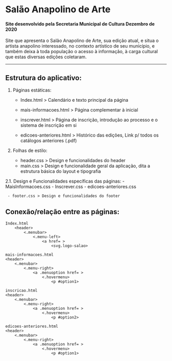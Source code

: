 # Salão Anapolino de Arte
#### Site desenvolvido pela Secretaria Municipal de Cultura Dezembro de 2020

Site que apresenta o Salão Anapolino de Arte, sua edição atual, e situa
o artista anapolino interessado, no contexto artístico de seu município,
e também deixa à toda população o acesso à informação, à carga cultural
que estas diversas edições coletaram.

---
## Estrutura do aplicativo:


1. Páginas estáticas:
   - Index.html > Calendário e texto principal da página

   - mais-informacoes.html > Página complementar à inicial

   - inscrever.html > Página de inscrição, introdução ao processo e o sistema de inscrição em si

   - edicoes-anteriores.html > Histórico das edições, Link p/ todos os catálogos anteriores (.pdf)

2. Folhas de estilo:
   - header.css > Design e funcionalidades do header
   - main.css > Design e funcionalidade geral da aplicação, dita a estrutura básica do layout e tipografia
   
2.1. Design e Funcionalidades específicas das páginas:
     - MaisInformacoes.css
     - Inscrever.css
     - edicoes-anteriores.css

     - footer.css > Design e funcionalidades do footer

## Conexão/relação entre as páginas:
```
Index.html  
    <header>
        <.menubar>
            <.menu-left>
                <a href= >
                    <svg.logo-salao>

mais-informacoes.html
<header>
    <.menubar>
        <.menu-right>
            <a .menuoption href= >
                <.hovermenu>
                    <p #option1>

inscricao.html
<header>
    <.menubar>
        <.menu-right>
            <a .menuoption href= >
                <.hovermenu>
                    <p #option2>

edicoes-anteriores.html
<header>
    <.menubar>
        <.menu-right>
            <a .menuoption href= >
                <.hovermenu>
                    <p #option1>
```
